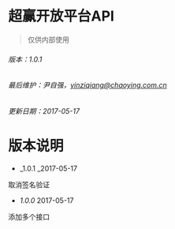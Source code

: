 # 超赢开放平台API

> 仅供内部使用

###### 版本：1.0.1

###### 最后维护：尹自强，yinziqiang@chaoying.com.cn

###### 更新日期：2017-05-17

# 版本说明

* _1.0.1  _2017-05-17

取消签名验证

* _1.0.0_  2017-05-17

添加多个接口

